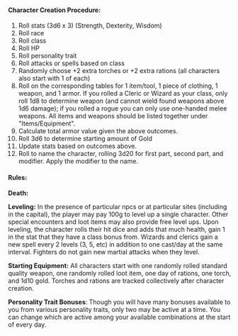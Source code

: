 #### **Character Creation Procedure:**
1. Roll stats (3d6 x 3) (Strength, Dexterity, Wisdom)
2. Roll race
3. Roll class
4. Roll HP
5. Roll personality trait
6. Roll attacks or spells based on class
7. Randomly choose +2 extra torches or +2 extra rations (all characters also start with 1 of each)
8. Roll on the corresponding tables for 1 item/tool, 1 piece of clothing, 1 weapon, and 1 armor. If you rolled a Cleric or Wizard as your class, only roll 1d8 to determine weapon (and cannot wield found weapons above 1d6 damage); if you rolled a rogue you can only use one-handed melee weapons. All items and weapons should be listed together under "Items/Equipment".
9. Calculate total armor value given the above outcomes.
10. Roll 3d6 to determine starting amount of Gold
11. Update stats based on outcomes above.
12. Roll to name the character, rolling 3d20 for first part, second part, and modifier. Apply the modifier to the name.

#### Rules:

**Death:**

**Leveling:** In the presence of particular npcs or at particular sites (including in the capital), the player may pay 100g to level up a single character. Other special encounters and loot items may also provide free level ups. Upon leveling, the character rolls their hit dice and adds that much health, gain 1 in the stat that they have a class bonus from. Wizards and clerics gain a new spell every 2 levels (3, 5, etc) in addition to one cast/day at the same interval. Fighters do not gain new martial attacks when they level.

**Starting Equipment:** All characters start with one randomly rolled standard quality weapon, one randomly rolled loot item, one day of rations, one torch, and 1d10 gold. Torches and rations are tracked collectively after character creation.

**Personality Trait Bonuses**: Though you will have many bonuses available to you from various personality traits, only two may be active at a time. You can change which are active among your available combinations at the start of every day.